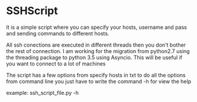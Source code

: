 # SSHScript
It is a simple script where you can specify your hosts, username and pass and sending commands to different hosts.

All ssh conections are executed in different threads then you don't bother the rest of connection. I am working for the migration from python2.7 using the threading package to python 3.5 using Asyncio. This will be useful if you want to connect to a lot of machines

The script has a few options from specify hosts in txt to do all the options from command line you just have to write the command -h for view the help

example:
  ssh_script_file.py -h
